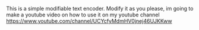 This is a simple modifiable text encoder. Modify it as you please, im going to make a youtube video on how to use it on my youtube channel
https://www.youtube.com/channel/UCYcfyMdmHV0jnej46UJKKww
